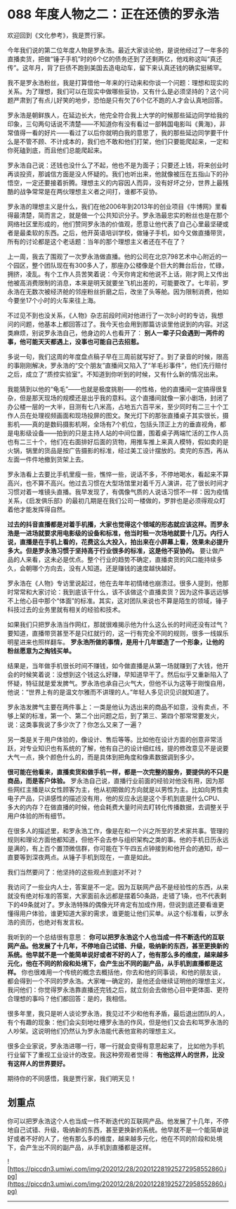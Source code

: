 # 088 年度人物之二：正在还债的罗永浩

欢迎回到《文化参考》，我是贾行家。

今年我们说的第二位年度人物是罗永浩。最近大家谈论他，是说他经过了一年多的直播卖货，把做“锤子手机”时的6个亿的债务还到了还剩两亿，他戏称这叫“真还传”。这年月，背了巨债不跑到美国去造电动车，留下来认真还钱的确实挺稀罕。

我不是罗永浩粉丝，我是打算借他一年来的行动来和你谈一个问题：理想和现实的关系。为了理想，我们可以在现实中做哪些妥协，又有什么是必须坚持的？这个问题严肃到了有点儿好笑的地步，恐怕是只有欠了6个亿不跑的人才会认真地回答。

罗永浩是朝鲜族人，在延边长大，他完全符合我上大学的时候那些延边同学给我的印象，三句两句话说不清楚——不知道你有没有看过一部韩国电影叫《黄海》，非常值得一看的好片——看过了以后你就明白我的意思了，我的那些延边同学要干什么是不管不顾、不计成本的，我们也不敢和他们打架，他们只要能爬起来，一定和你死磕到底，而且他们总能爬起来。

罗永浩自己说：还钱也没什么了不起，他也不是为面子；只要还上钱，将来创业时再谈投资，那诚信方面是没人怀疑的。我们也听出来，他就像被压在五指山下的孙悟空，一定还要接着折腾。理想主义的内容因人而异，没有好坏之分，世界上最残酷的战争常常是在两伙理想主义者之间打，谁都不妥协。

罗永浩的理想主义是什么，我们在他2006年到2013年的创业项目《牛博网》里看得最清楚，简而言之，就是做一个公共知识分子。罗永浩最忠实的粉丝也是在那个网络社区里形成的，他们赞同罗永浩的价值观，愿意让他代表了自己心里最坚硬或者是最柔软的东西。之后，他开英语培训学校，做锤子手机，如今又做直播带货，所有的讨论都是这个老话题：当年的那个理想主义者还在不在了？

上一周，我去了围观了一次罗永浩做直播。他的公司在北京798艺术中心附近的一个园区，整个团队现在有300多人了，那座办公楼像是个巨大的舞台后台，忙碌，拥挤，凌乱。有个工作人员苦笑着说：今天你肯定和他说不上话，刚才网上又传出他被高消费限制的消息，本来是明天就要坐飞机出差的，可能要改了。七年前，罗永浩在无数次被经济舱的邻座粉丝折磨之后，改坐了头等舱。因为限制消费，他如今要坐17个小时的火车来往上海。

不过见不到也没关系，《人物》杂志前段时间对他进行了一次8小时的专访，我想问的问题，他基本上都回答过了。我今天也会用到那篇访谈里他说到的内容。对这类麻烦，别说罗永浩自己，他身边的人也看开了： **别人一辈子只会遇到一两件的事，他可能天天都遇上，没事也可能自己去招惹。**

多说一句，我们这周的年度盘点稿子早在三周前就写好了。到了录音的时候，限高的事刚刚解决，罗永浩的“交个朋友”直播间又陷入了“羊毛衫事件”，他们先行赔付之后，成立了“质控实验室”。不知道到你听到的时候，又有什么新的情况出来。

我能猜到以他的“龟毛”——也就是极度挑剔——的性格，他的直播间一定搞得很复杂，但是那天现场的规模还是出乎我的意料。这个直播间就像一家小剧场，封闭了办公楼一层的一大半，目测有七八米高，占地五六百平米，至少同时有二三十个工作人员在处理视频画面和现场投屏的图文。聚光灯下的那张直播桌子其实很长，摄影机——真的是数码摄影机啊，全场有7个机位，包括头顶正上方的垂直视角，都是电影级设备——拍到的只是主持人站的中间位置，围着桌子两端忙活的工作人员也有二三十个，他们在右面排好后面的货物，用推车推上来真人模特，假如卖的是火锅，锅里的货品是按广告摄影的标准，经过美工设计摆放的。卖完的东西，再从左面一件件地撤到货架上去。

罗永浩看上去要比手机里瘦一些，憔悴一些，说话不多，不停地喝水，看起来不算高兴，也不算不高兴。他过去习惯在大型场馆里对着千万人演讲，花了很长时间才习惯对着一堆镜头直播。我早发现了，有偶像气质的人说话习惯不一样：因为疫情关系，《启发俱乐部》的最初几期是在我们公司一楼做的，罗胖也是必须得观众盯着他才能发挥得自然。

 **过去的抖音直播都是对着手机播，大家也觉得这个领域的形态就应该这样。而罗永浩是一进场就要求用电影级的设备和标准，他当时租一次场地就要十几万。内行人说，直播是在手机上看的，花费这么大投入，拍出来在小屏幕上看，效果未必提升多大。但是罗永浩习惯于坚持高于行业很多的标准，这是他不妥协的。** 要让做产品的人来看，这未必是优点。整个行业的趋势不确定，直播卖货的风口能持续多久，会朝哪个方向去，没有人知道。还是赚钱的速度越快越好。

罗永浩在《人物》专访里说起过，他在去年年初情绪也崩溃过。很多人提到，他那时常常和大家讨论：我到底该干什么，该不该做这个直播卖货？因为这件事远远够不上他心目中那个“体面”的标准。其实，这对团队来说也不算是陌生的领域，锤子科技过去的业务里就有相关的经验和技术。

如果我们只把罗永浩当作网红，那就很难揭示他为什么这么长的时间还没有过气？要知道，直播带货甚至不是只红就行的，这一行有完全不同的规则，很多一线娱乐明星进来也照样翻车。 **罗永浩所做的事情，是用十几年塑造了一个形象，让他的粉丝愿意为之掏钱买单。**

结果是，当年做手机很长时间不赚钱，如今做直播是从第一场就赚到了大钱，他开会的时候笑着说：没想到这个钱这么好赚，早知道早干了。然后似乎又重新陷入了怀疑，特征就是爱发脾气。罗永浩也承自己火气大，但他不认为这等于刚愎自用，他说：“世界上有的是温文尔雅而不讲理的人。”年轻人多见识见识就知道了。

罗永浩发脾气主要在两件事上：一类是他认为选出来的商品不如意，没有卖点，不够上架的标准，第一个、第二个出问题之后，到了第三、第四个那常常要发火，说：这类事我说了多少次了？你怎么又来了一遍？

另一类是关于用户体验的，像设计、售后等等。比如他在设计方面的创意非常活跃，对专业知识也有系统的了解，他有自己的设计细红线，提的修改意见不是说要大气一点，换个颜色什么的，而是具体到把角度和像素数据调到多少。

 **很可能在他看来，直播卖货和做手机一样，都是一次完整的服务，要提供的不只是商品，而是客户体验。** 罗永浩自己说，直播行业前面的经验对他没有用，因为那些网红主播是以女性顾客为主，他从初期做的方向就是以男性为主。比如向男性卖电子产品，只讲感性的描述没有用，他的反应永远是这个手机到底是什么CPU、多大的内存？在做直播的时候，他会耗费大量时间去盯转化传播数据，去调整关乎用户体验的所有细节。

在很多人的描述里，和罗永浩工作，像是在和一个兴之所至的艺术家共事。管理的规则和理论方面他都知道，但他不会去参与组织架构之类的事。他的手机日历永远是满的，有上百个置顶微信群，你可能在下午四五点钟接到和他开会的通知，却一直要等到深夜两点。从锤子手机到现在，一直是如此。

我们当然要问了：他坚持的这些观点到底对不对？

我访问了一些业内人士，答案是不一定。因为互联网产品不是经验性的东西，从来就没有绝对标准的答案，大家面前永远都是摆着50条路，走错了1条，也不代表剩下的49条就对了。罗永浩特殊的偶像光环肯定有加成作用，但说到底还要看谁更懂得用户体验，谁更知道大家的需求，谁更能让他们买单。从这个标准看，以罗永浩的资历，也绝对有发言权。

我听到的一个总结很有意思： **你可以把罗永浩这个人也当成一件不断迭代的互联网产品。他发展了十几年，不停地自己试错、升级，吸纳新的东西，甚至更换新的系统。他早就不是一个能简单说好或者不好的人了，他有那么多的维度，越来越多元化，他在不同的阶段和处境下，会产生出不同的副产品，从手机到直播都是这样。** 你也很难用一个传统的概念去概括他，你去和他的同事谈，和他的朋友谈，都会得到一个不同的罗永浩。大家唯一确定的，是他还会继续证明他的理想主义，我问他们：你觉得罗永浩靠直播还完钱之后，就立刻会去做他心目中更体面、更符合理想的事吗？他们都回答：是的，我相信。

很多年里，我只是听人谈论罗永浩，我见过不少和他有矛盾，最后退出团队的人，有个有趣的现象：他们会尖刻地吐槽罗永浩的作风，但是他们又会去和骂罗永浩的人吵架。这说明他们仍然认为罗永浩能代表他宣称的理想主义。

很多企业家说，罗永浩进哪一行，哪一行就会变得有意思起来了， 比如他为手机行业留下了重视工业设计的改变。我这种旁观者觉得： **有他这样人的世界，比没有这样人的世界要好。**

期待你的不同感悟，我是贾行家，我们明天见！

## 划重点

你可以把罗永浩这个人也当成一件不断迭代的互联网产品。他发展了十几年，不停地自己试错、升级，吸纳新的东西，甚至更换新的系统。他早就不是一个能简单说好或者不好的人了，他有那么多的维度，越来越多元化，他在不同的阶段和处境下，会产生出不同的副产品，从手机到直播都是这样。

![https://piccdn3.umiwi.com/img/202012/28/202012281925272958552860.jpg](https://piccdn3.umiwi.com/img/202012/28/202012281925272958552860.jpg)

---
